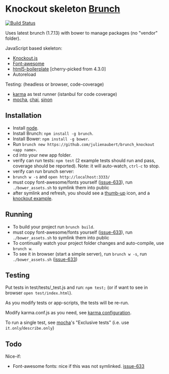 # Knockout skeleton [Brunch](http://brunch.io/)

[![Build Status](https://travis-ci.org/julienaubert/brunch_knockout.png?branch=master)](https://travis-ci.org/julienaubert/brunch_knockout)


Uses latest brunch (1.7.13) with bower to manage packages (no "vendor" folder).

JavaScript based skeleton:
- [Knockout.js](http://knockoutjs.com/)
- [Font-awesome](http://fortawesome.github.io/Font-Awesome/)
- [html5-boilerplate](http://html5boilerplate.com/) [cherry-picked from 4.3.0]
- Autoreload

Testing: (headless or browser, code-coverage)
- [karma](http://karma-runner.github.io/) as test runner (istanbul for code coverage)
- [mocha](http://visionmedia.github.io/mocha/), [chai](http://chaijs.com/), [sinon](http://sinonjs.org/)

## Installation

- Install [node](http://nodejs.org/).
- Install Brunch: `npm install -g brunch`.
- Install Bower: `npm install -g bower`.
- Run `brunch new https://github.com/julienaubert/brunch_knockout <app name>`.
- cd into your new app folder.
- verify can run tests: `npm test` (2 example tests should run and pass, coverage should be reported). Note: it will auto-watch, `ctrl-c` to stop.
- verify can run brunch server:
 - `brunch w -s` and `open http://localhost:3333/`
 - must copy font-awesome/fonts yourself ([issue-633](https://github.com/brunch/brunch/issues/633)), run `./bower_assets.sh` to symlink them into public
 - after symlink and refresh, you should see a [thumb-up](http://fortawesome.github.io/Font-Awesome/icon/thumbs-up/) icon, and a [knockout example](http://knockoutjs.com/examples/helloWorld.html).

## Running
- To build your project run `brunch build`.
 - must copy font-awesome/fonts yourself ([issue-633](https://github.com/brunch/brunch/issues/633)), run `./bower_assets.sh` to symlink them into public
- To continually watch your project folder changes and auto-compile, use `brunch w`.
- To see it in browser (start a simple server), run `brunch w -s`, run `./bower_assets.sh` ([issue-633](https://github.com/brunch/brunch/issues/633))

## Testing

Put tests in test/tests/<name>_test.js and run: `npm test;` (or if want to see in browser `open test/index.html`).

As you modify tests or app-scripts, the tests will be re-run.

Modify karma.conf.js as you need, see [karma configuration](http://karma-runner.github.io/0.8/intro/configuration.html).

To run a single test, see [mocha](http://visionmedia.github.io/mocha/)'s "Exclusive tests" (i.e. use `it.only`/`describe.only`)
## Todo

Nice-if:
- Font-awesome fonts: nice if this was not symlinked. [issue-633](https://github.com/brunch/brunch/issues/633)

